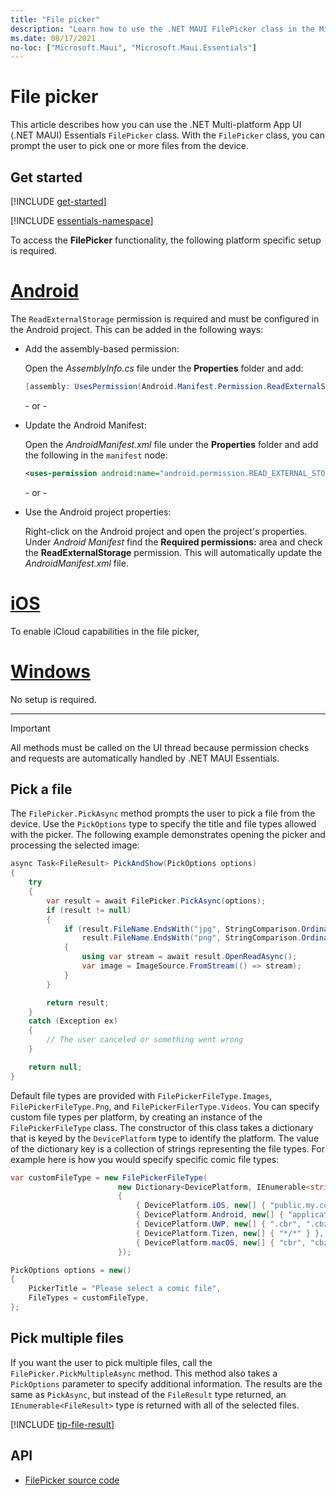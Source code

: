 ```yaml
---
title: "File picker"
description: "Learn how to use the .NET MAUI FilePicker class in the Microsoft.Maui.Essentials namespace, which lets a user choose one or more files from the device."
ms.date: 08/17/2021
no-loc: ["Microsoft.Maui", "Microsoft.Maui.Essentials"]
---
```


# File picker

This article describes how you can use the .NET Multi-platform App UI (.NET MAUI) Essentials `FilePicker` class. With the `FilePicker` class, you can prompt the user to pick one or more files from the device.

## Get started

[!INCLUDE [get-started](../includes/get-started.md)]

[!INCLUDE [essentials-namespace](../includes/essentials-namespace.md)]

To access the **FilePicker** functionality, the following platform specific setup is required.

<!-- markdownlint-disable MD025 -->
# [Android](#tab/android)

The `ReadExternalStorage` permission is required and must be configured in the Android project. This can be added in the following ways:

- Add the assembly-based permission:

  Open the _AssemblyInfo.cs_ file under the **Properties** folder and add:

  ```csharp
  [assembly: UsesPermission(Android.Manifest.Permission.ReadExternalStorage)]
  ```

  \- or -

- Update the Android Manifest:

  Open the _AndroidManifest.xml_ file under the **Properties** folder and add the following in the `manifest` node:

  ```xml
  <uses-permission android:name="android.permission.READ_EXTERNAL_STORAGE" />
  ```

  \- or -

- Use the Android project properties:

  <!-- TODO: Check on this value -->
  Right-click on the Android project and open the project's properties. Under _Android Manifest_ find the **Required permissions:** area and check the **ReadExternalStorage** permission. This will automatically update the _AndroidManifest.xml_ file.

# [iOS](#tab/ios)

To enable iCloud capabilities in the file picker, <!-- TODO: follow these [directions](../ios/platform/document-picker.md#enabling-icloud-in-maui). -->

# [Windows](#tab/windows)

No setup is required.

-----
<!-- markdownlint-enable MD025 -->

> [!IMPORTANT]
> All methods must be called on the UI thread because permission checks and requests are automatically handled by .NET MAUI Essentials.

## Pick a file

The `FilePicker.PickAsync` method prompts the user to pick a file from the device. Use the `PickOptions` type to specify the title and file types allowed with the picker. The following example demonstrates opening the picker and processing the selected image:

```csharp
async Task<FileResult> PickAndShow(PickOptions options)
{
    try
    {
        var result = await FilePicker.PickAsync(options);
        if (result != null)
        {
            if (result.FileName.EndsWith("jpg", StringComparison.OrdinalIgnoreCase) ||
                result.FileName.EndsWith("png", StringComparison.OrdinalIgnoreCase))
            {
                using var stream = await result.OpenReadAsync();
                var image = ImageSource.FromStream(() => stream);
            }
        }

        return result;
    }
    catch (Exception ex)
    {
        // The user canceled or something went wrong
    }

    return null;
}
```

Default file types are provided with `FilePickerFileType.Images`, `FilePickerFileType.Png`, and `FilePickerFilerType.Videos`. You can specify custom file types per platform, by creating an instance of the `FilePickerFileType` class. The constructor of this class takes a dictionary that is keyed by the `DevicePlatform` type to identify the platform. The value of the dictionary key is a collection of strings representing the file types. For example here is how you would specify specific comic file types:

```csharp
var customFileType = new FilePickerFileType(
                        new Dictionary<DevicePlatform, IEnumerable<string>>
                        {
                            { DevicePlatform.iOS, new[] { "public.my.comic.extension" } }, // or general UTType values
                            { DevicePlatform.Android, new[] { "application/comics" } },
                            { DevicePlatform.UWP, new[] { ".cbr", ".cbz" } },
                            { DevicePlatform.Tizen, new[] { "*/*" } },
                            { DevicePlatform.macOS, new[] { "cbr", "cbz" } }, // or general UTType values
                        });

PickOptions options = new()
{
    PickerTitle = "Please select a comic file",
    FileTypes = customFileType,
};
```

## Pick multiple files

If you want the user to pick multiple files, call the `FilePicker.PickMultipleAsync` method. This method also takes a `PickOptions` parameter to specify additional information. The results are the same as `PickAsync`, but instead of the `FileResult` type returned, an `IEnumerable<FileResult>` type is returned with all of the selected files.

[!INCLUDE [tip-file-result](../includes/tip-file-result.md)]

## API

- [FilePicker source code](https://github.com/dotnet/maui/tree/main/src/Essentials/src/FilePicker)
<!-- - [FilePicker API documentation](xref:Microsoft.Maui.Essentials.FilePicker)-->
